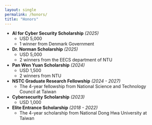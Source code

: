 ```yaml
---
layout: single
permalink: /honors/
title: "Honors"
---
```


* **AI for Cyber Security Scholarship** *(2025)*
    * USD 5,000
    * 1 winner from Denmark Government
* **Dr. Norman Scholarship** *(2025)*
    * USD 5,000
    * 2 winners from the EECS department of NTU
* **Pan Wen Yuan Scholarship** *(2024)*
    * USD 1,500
    * 2 winners from NTU
* **NSTC Graduate Research Fellowship** *(2024 - 2027)*
    * The 4-year fellowship from National Science and Technology Council at Taiwan
* **Cybersecurity Scholarship** *(2023)*
    * USD 1,000
* **Elite Entrance Scholarship** *(2018 - 2022)*
    * The 4-year scholarship from National Dong Hwa University at Taiwan
